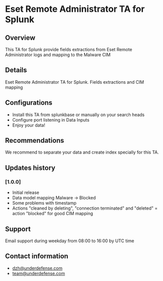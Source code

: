 # Eset Remote Administrator TA for Splunk

## Overview
This TA for Splunk provide fields extractions from Eset Remote Administrator logs and mapping to the Malware CIM


## Details
Eset Remote Administrator TA for Splunk. Fields extractions and CIM mapping

## Configurations
- Install this TA from splunkbase or manually on your search heads
- Configure port listening in Data Inputs
- Enjoy your data!

## Recommendations
We recommend to separate your data and create index specially for this TA.

## Updates history
### [1.0.0]

- Initial release
- Data model mapping Malware -> Blocked
- Some problems with timestamp
- Actions "cleaned by deleting", "connection terminated" and "deleted" = action "blocked" for good CIM mapping

## Support
Email support during weekday from 08:00 to 16:00 by UTC time
## Contact information
- dzh@underdefense.com
- team@underdefense.com
